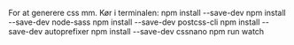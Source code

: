 For at generere css mm. Kør i terminalen:
npm install --save-dev 
npm install --save-dev node-sass
npm install --save-dev postcss-cli
npm install --save-dev autoprefixer
npm install --save-dev cssnano
npm run watch